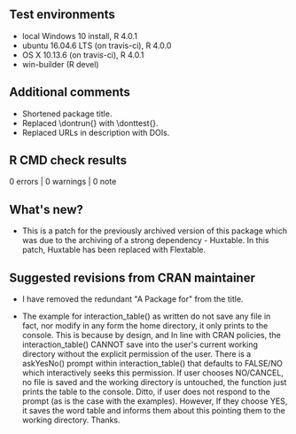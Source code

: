 ## Test environments
* local Windows 10 install, R 4.0.1
* ubuntu 16.04.6 LTS (on travis-ci), R 4.0.0
* OS X 10.13.6 (on travis-ci), R 4.0.1
* win-builder (R devel)

## Additional comments
* Shortened package title.
* Replaced \dontrun{} with \donttest{}. 
* Replaced URLs in description with DOIs. 

## R CMD check results

0 errors | 0 warnings | 0 note

## What's new?
* This is a patch for the previously archived version of this package which was due to the archiving of a strong dependency - Huxtable. In this patch, Huxtable has been replaced with Flextable.


## Suggested revisions from CRAN maintainer
* I have removed the redundant "A Package for" from the title.

* The example for interaction_table() as written do not save any file in fact, nor modify in any form the home directory, it only prints to the console. This is because by design, and In line with CRAN policies, the interaction_table() CANNOT save into the user's current working directory without the explicit permission of the user. There is a askYesNo() prompt within interaction_table()  that defaults to FALSE/NO which interactively seeks this permission. If user chooses NO/CANCEL, no file is saved and the working directory is untouched, the function just prints the table to the console. Ditto, if user does not respond to the prompt (as is the case with the examples). However, If they choose YES, it saves the word table and informs them about this pointing them to the working directory. Thanks.


